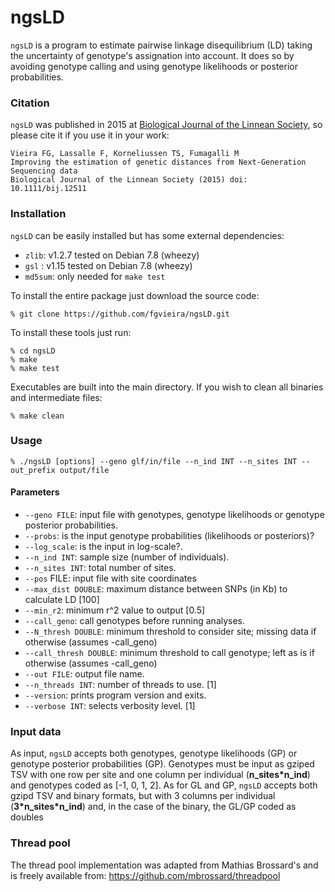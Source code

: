 # ngsLD

`ngsLD` is a program to estimate pairwise linkage disequilibrium (LD) taking the uncertainty of genotype's assignation into account. It does so by avoiding genotype calling and using genotype likelihoods or posterior probabilities.

### Citation

`ngsLD` was published in 2015 at [Biological Journal of the Linnean Society](http://onlinelibrary.wiley.com/doi/10.1111/bij.12511/abstract), so please cite it if you use it in your work:

    Vieira FG, Lassalle F, Korneliussen TS, Fumagalli M
    Improving the estimation of genetic distances from Next-Generation Sequencing data
    Biological Journal of the Linnean Society (2015) doi: 10.1111/bij.12511

### Installation

`ngsLD` can be easily installed but has some external dependencies:

* `zlib`: v1.2.7 tested on Debian 7.8 (wheezy)
* `gsl` : v1.15 tested on Debian 7.8 (wheezy)
* `md5sum`: only needed for `make test`

To install the entire package just download the source code:

    % git clone https://github.com/fgvieira/ngsLD.git

To install these tools just run:

    % cd ngsLD
    % make
    % make test

Executables are built into the main directory. If you wish to clean all binaries and intermediate files:

    % make clean

### Usage

    % ./ngsLD [options] --geno glf/in/file --n_ind INT --n_sites INT --out_prefix output/file

#### Parameters
* `--geno FILE`: input file with genotypes, genotype likelihoods or genotype posterior probabilities.
* `--probs`: is the input genotype probabilities (likelihoods or posteriors)?
* `--log_scale`: is the input in log-scale?.
* `--n_ind INT`: sample size (number of individuals).
* `--n_sites INT`: total number of sites.
* `--pos` FILE: input file with site coordinates
* `--max_dist DOUBLE`: maximum distance between SNPs (in Kb) to calculate LD [100]
* `--min_r2`: minimum r^2 value to output [0.5]
* `--call_geno`: call genotypes before running analyses.
* `--N_thresh DOUBLE`: minimum threshold to consider site; missing data if otherwise (assumes -call_geno) 
* `--call_thresh DOUBLE`: minimum threshold to call genotype; left as is if otherwise (assumes -call_geno)
* `--out FILE`: output file name.
* `--n_threads INT`: number of threads to use. [1]
* `--version`: prints program version and exits.
* `--verbose INT`: selects verbosity level. [1]

### Input data
As input, `ngsLD` accepts both genotypes, genotype likelihoods (GP) or genotype posterior probabilities (GP). Genotypes must be input as gziped TSV with one row per site and one column per individual (__n_sites\*n_ind__) and genotypes coded as [-1, 0, 1, 2].
As for GL and GP, `ngsLD` accepts both gzipd TSV and binary formats, but with 3 columns per individual (__3\*n_sites\*n_ind__) and, in the case of the binary, the GL/GP coded as doubles

### Thread pool
The thread pool	implementation was adapted from Mathias Brossard's and is freely available from:
https://github.com/mbrossard/threadpool
